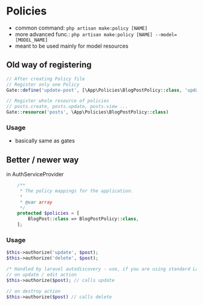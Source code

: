 # Policies

- common command: `php artisan make:policy [NAME]`
- more advanced func.: `php artisan make:policy [NAME] --model=[MODEL_NAME]`
- meant to be used mainly for model resources

## Old way of registering

```php
// After creating Policy file
// Register only one Policy
Gate::define('update-post', [\App\Policies\BlogPostPolicy::class, 'update']);

// Register whole resource of policies
// posts.create, posts.update, posts.view ...
Gate::resource('posts', \App\Policies\BlogPostPolicy::class)
```

### Usage
- basically same as gates

## Better / newer way

in AuthServiceProvider
```php
    /**
     * The policy mappings for the application.
     *
     * @var array
     */
    protected $policies = [
        BlogPost::class => BlogPostPolicy::class,
    ];
```

### Usage
```php
$this->authorize('update', $post);
$this->authorize('delete', $post);

/* Handled by laravel autodiscovery - use, if you are using standard Laravel approaches */
// on update / edit action
$this->authorize($post); // calls update

// on destroy action
$this->authorize($post) // calls delete
```
